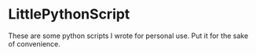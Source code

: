 LittlePythonScript
==================

These are some python scripts I wrote for personal use. Put it for the sake of convenience.

